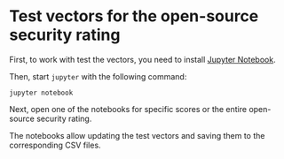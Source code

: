# Test vectors for the open-source security rating

First, to work with test the vectors,
you need to install [Jupyter Notebook](https://jupyter.org/install).

Then, start `jupyter` with the following command:

```
jupyter notebook
```

Next, open one of the notebooks for specific scores or the entire open-source security rating.

The notebooks allow updating the test vectors and saving them to the corresponding CSV files.
